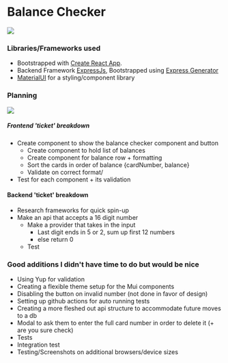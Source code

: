 # Balance Checker
<img src="./resources/readme/balance-checker-homepage">

### Libraries/Frameworks used
- Bootstrapped with [Create React App](https://github.com/facebook/create-react-app).
- Backend Framework [ExpressJs](https://github.com/facebook/create-react-app), Bootstrapped using [Express Generator](https://expressjs.com/en/starter/generator.html)
- [MaterialUI](https://mui.com/material-ui) for a styling/component library


### Planning

<img src="./resources/readme/planning">


##### Frontend 'ticket' breakdown
- Create component to show the balance checker component and button
    - Create component to hold list of balances
    - Create component for balance row + formatting
    - Sort the cards in order of balance {cardNumber, balance}
    - Validate on correct format/
- Test for each component + its validation

#### Backend 'ticket' breakdown
- Research frameworks for quick spin-up
-  Make an api that accepts a 16 digit number
    - Make a provider that takes in the input
        - Last digit ends in 5 or 2, sum up first 12 numbers
        - else return 0
    - Test

### Good additions I didn't have time to do but would be nice
- Using Yup for validation
- Creating a flexible theme setup for the Mui components
- Disabling the button on invalid number (not done in favor of design)
- Setting up github actions for auto running tests
- Creating a more fleshed out api structure to accommodate future moves to a db
- Modal to ask them to enter the full card number in order to delete it (+ are you sure check)
- Tests
- Integration test
- Testing/Screenshots on additional browsers/device sizes



